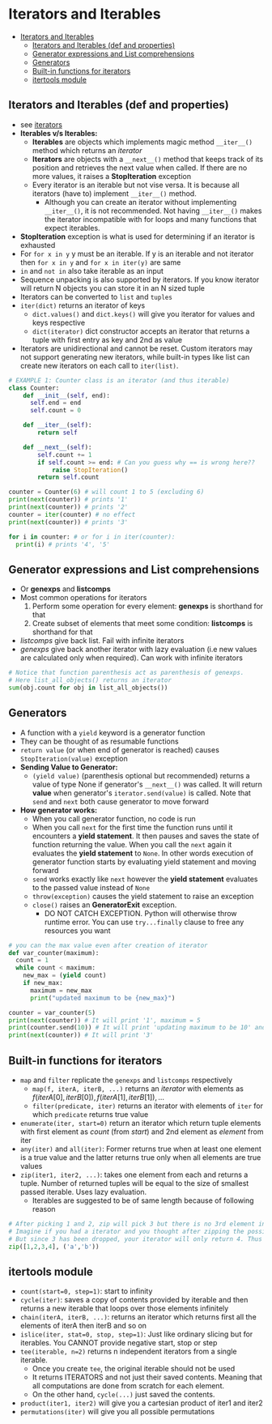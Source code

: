 # Iterators and Iterables

- [Iterators and Iterables](#iterators-and-iterables)
  - [Iterators and Iterables (def and properties)](#iterators-and-iterables-def-and-properties)
  - [Generator expressions and List comprehensions](#generator-expressions-and-list-comprehensions)
  - [Generators](#generators)
  - [Built-in functions for iterators](#built-in-functions-for-iterators)
  - [itertools module](#itertools-module)

## Iterators and Iterables (def and properties)

- see [iterators](https://docs.python.org/3/howto/functional.html#iterators)
- **Iterables v/s Iterables:**
  - **Iterables** are objects which implements magic method `__iter__()` method which returns an _iterator_
  - **Iterators** are objects with a `__next__()` method that keeps track of its position and retrieves the next value when called. If there are no more values, it raises a **StopIteration** exception
  - Every iterator is an iterable but not vise versa. It is because all iterators (have to) implement `__iter__()` method.
    - Although you can create an iterator without implementing `__iter__()`, it is not recommended. Not having `__iter__()` makes the iterator incompatible with for loops and many functions that expect iterables.
- **StopIteration** exception is what is used for determining if an iterator is exhausted
- For `for x in y` y must be an iterable. If y is an iterable and not iterator then `for x in y` and `for x in iter(y)` are same
- `in` and `not in` also take iterable as an input
- Sequence unpacking is also supported by iterators. If you know iterator will return N objects you can store it in an N sized tuple
- Iterators can be converted to `list` and `tuples`
- `iter(dict)` returns an iterator of keys
  - `dict.values()` and `dict.keys()` will give you iterator for values and keys respective
  - `dict(iterator)` dict constructor accepts an iterator that returns a tuple with first entry as key and 2nd as value
- Iterators are unidirectional and cannot be reset. Custom iterators may not support generating new iterators, while built-in types like list can create new iterators on each call to `iter(list)`.

```python
# EXAMPLE 1: Counter class is an iterator (and thus iterable)
class Counter:
    def __init__(self, end):
      self.end = end
      self.count = 0

    def __iter__(self):
        return self

    def __next__(self):
        self.count += 1
        if self.count >= end: # Can you guess why == is wrong here??
            raise StopIteration()
        return self.count

counter = Counter(6) # will count 1 to 5 (excluding 6)
print(next(counter)) # prints '1'
print(next(counter)) # prints '2'
counter = iter(counter) # no effect
print(next(counter)) # prints '3'

for i in counter: # or for i in iter(counter):
  print(i) # prints '4', '5'

```

## Generator expressions and List comprehensions

- Or **genexps** and **listcomps**
- Most common operations for iterators
  1. Perform some operation for every element: **genexps** is shorthand for that
  2. Create subset of elements that meet some condition: **listcomps** is shorthand for that
- _listcomps_ give back list. Fail with infinite iterators
- _genexps_ give back another iterator with lazy evaluation (i.e new values are calculated only when required). Can work with infinite iterators

```python
# Notice that function parenthesis act as parenthesis of genexps.
# Here list_all_objects() returns an iterator
sum(obj.count for obj in list_all_objects())
```

## Generators

- A function with a `yield` keyword is a generator function
- They can be thought of as resumable functions
- `return value` (or when end of generator is reached) causes `StopIteration(value)` exception
- **Sending Value to Generator:**
  - `(yield value)` (parenthesis optional but recommended) returns a value of type None if generator's `__next__()` was called. It will return **value** when generator's `iterator.send(value)` is called. Note that `send` and `next` both cause generator to move forward
- **How generator works:**
  - When you call generator function, no code is run
  - When you call `next` for the first time the function runs until it encounters a **yield statement**. It then pauses and saves the state of function returning the value. When you call the `next` again it evaluates the **yield statement** to `None`. In other words execution of generator function starts by evaluating yield statement and moving forward
  - `send` works exactly like `next` however the **yield statement** evaluates to the passed value instead of `None`
  - `throw(exception)` causes the yield statement to raise an exception
  - `close()` raises an **GeneratorExit** exception.
    - DO NOT CATCH EXCEPTION. Python will otherwise throw runtime error. You can use `try...finally` clause to free any resources you want

```python
# you can the max value even after creation of iterator
def var_counter(maximum):
  count = 1
  while count < maximum:
    new_max = (yield count)
    if new_max:
      maximum = new_max
      print("updated maximum to be {new_max}")

counter = var_counter(5)
print(next(counter)) # It will print '1', maximum = 5
print(counter.send(10)) # It will print 'updating maximum to be 10' and then '2', maximum = 10
print(next(counter)) # It will print '3'

```

## Built-in functions for iterators

- `map` and `filter` replicate the `genexps` and `listcomps` respectively
  - `map(f, iterA, iterB, ...)` returns an _iterator_ with elements as $f(iterA[0], iterB[0]), f(iterA[1], iterB[1]), ...$
  - `filter(predicate, iter)` returns an iterator with elements of `iter` for which `predicate` returns true value
- `enumerate(iter, start=0)` return an iterator which return tuple elements with first element as _count_ (from _start_) and 2nd element as _element_ from iter
- `any(iter)` and `all(iter)`: Former returns true when at least one element is a true value and the latter returns true only when all elements are true values
- `zip(iter1, iter2, ...)`: takes one element from each and returns a tuple. Number of returned tuples will be equal to the size of smallest passed iterable. Uses lazy evaluation.
  - Iterables are suggested to be of same length because of following reason

```python
# After picking 1 and 2, zip will pick 3 but there is no 3rd element in 2nd iterable thus it will drop it.
# Imagine if you had a iterator and you thought after zipping the possible elements you would store the remained elements somewhere
# But since 3 has been dropped, your iterator will only return 4. Thus you will lose an element
zip([1,2,3,4], ('a','b'))
```

## itertools module

- `count(start=0, step=1)`: start to infinity
- `cycle(iter)`: saves a copy of contents provided by iterable and then returns a new iterable that loops over those elements infinitely
- `chain(iterA, iterB, ...)`: returns an iterator which returns first all the elements of iterA then iterB and so on
- `islice(iter, stat=0, stop, step=1)`: Just like ordinary slicing but for iterables. You CANNOT provide negative start, stop or step
- `tee(iterable, n=2)` returns n independent iterators from a single iterable.
  - Once you create `tee`, the original iterable should not be used
  - It returns ITERATORS and not just their saved contents. Meaning that all computations are done from scratch for each element.
  - On the other hand, `cycle(...)` just saved the contents.
- `product(iter1, iter2)` will give you a cartesian product of iter1 and iter2
- `permutations(iter)` will give you all possible permutations

